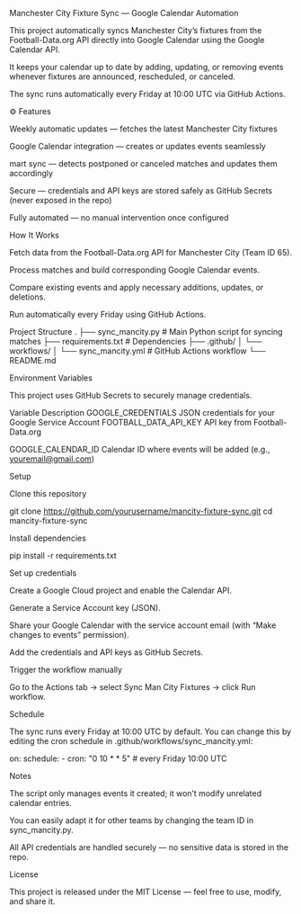 Manchester City Fixture Sync — Google Calendar Automation

This project automatically syncs Manchester City’s fixtures from the Football-Data.org API directly into Google Calendar using the Google Calendar API.

It keeps your calendar up to date by adding, updating, or removing events whenever fixtures are announced, rescheduled, or canceled.

The sync runs automatically every Friday at 10:00 UTC via GitHub Actions.

⚙️ Features

Weekly automatic updates — fetches the latest Manchester City fixtures

Google Calendar integration — creates or updates events seamlessly

mart sync — detects postponed or canceled matches and updates them accordingly

Secure — credentials and API keys are stored safely as GitHub Secrets (never exposed in the repo)

Fully automated — no manual intervention once configured

How It Works

Fetch data from the Football-Data.org API for Manchester City (Team ID 65).

Process matches and build corresponding Google Calendar events.

Compare existing events and apply necessary additions, updates, or deletions.

Run automatically every Friday using GitHub Actions.

Project Structure
.
├── sync_mancity.py        # Main Python script for syncing matches
├── requirements.txt       # Dependencies
├── .github/
│   └── workflows/
│       └── sync_mancity.yml  # GitHub Actions workflow
└── README.md

Environment Variables

This project uses GitHub Secrets to securely manage credentials.

Variable	Description
GOOGLE_CREDENTIALS	JSON credentials for your Google Service Account
FOOTBALL_DATA_API_KEY	API key from Football-Data.org

GOOGLE_CALENDAR_ID	Calendar ID where events will be added (e.g., youremail@gmail.com)

Setup

Clone this repository

git clone https://github.com/yourusername/mancity-fixture-sync.git
cd mancity-fixture-sync


Install dependencies

pip install -r requirements.txt


Set up credentials

Create a Google Cloud project and enable the Calendar API.

Generate a Service Account key (JSON).

Share your Google Calendar with the service account email (with “Make changes to events” permission).

Add the credentials and API keys as GitHub Secrets.

Trigger the workflow manually

Go to the Actions tab → select Sync Man City Fixtures → click Run workflow.

Schedule

The sync runs every Friday at 10:00 UTC by default.
You can change this by editing the cron schedule in .github/workflows/sync_mancity.yml:

on:
  schedule:
    - cron: "0 10 * * 5"   # every Friday 10:00 UTC

Notes

The script only manages events it created; it won’t modify unrelated calendar entries.

You can easily adapt it for other teams by changing the team ID in sync_mancity.py.

All API credentials are handled securely — no sensitive data is stored in the repo.

License

This project is released under the MIT License — feel free to use, modify, and share it.